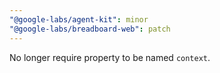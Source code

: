 ```yaml
---
"@google-labs/agent-kit": minor
"@google-labs/breadboard-web": patch
---
```


No longer require property to be named `context`.
